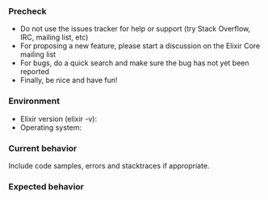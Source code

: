 ### Precheck

* Do not use the issues tracker for help or support (try Stack Overflow, IRC, mailing list, etc)
* For proposing a new feature, please start a discussion on the Elixir Core mailing list
* For bugs, do a quick search and make sure the bug has not yet been reported
* Finally, be nice and have fun!

### Environment

* Elixir version (elixir -v):
* Operating system:

### Current behavior

Include code samples, errors and stacktraces if appropriate.

### Expected behavior

